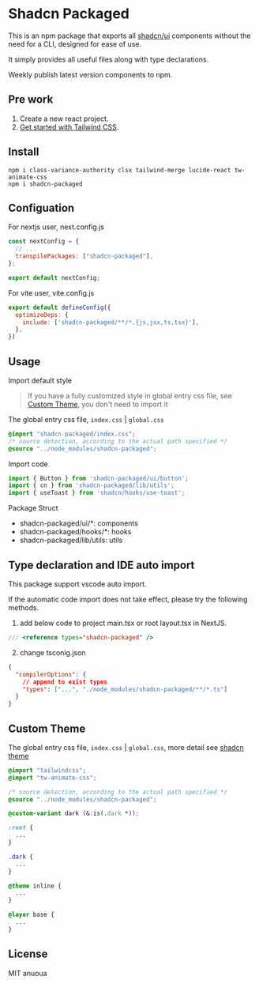 # Shadcn Packaged

This is an npm package that exports all [shadcn/ui](https://ui.shadcn.com/) components without the need for a CLI, designed for ease of use. 

It simply provides all useful files along with type declarations.

Weekly publish latest version components to npm.

## Pre work

1. Create a new react project.
2. [Get started with Tailwind CSS](https://tailwindcss.com/docs/installation).

## Install

```shell
npm i class-variance-authority clsx tailwind-merge lucide-react tw-animate-css
npm i shadcn-packaged
```

## Configuation

For nextjs user, next.config.js

```javascript
const nextConfig = {
  // ...
  transpilePackages: ["shadcn-packaged"],
};

export default nextConfig;
```

For vite user, vite.config.js

```javascript
export default defineConfig({
  optimizeDeps: {
    include: ['shadcn-packaged/**/*.{js,jsx,ts,tsx}'],
  },
})
```

## Usage

Import default style

> If you have a fully customized style in global entry css file, see [Custom Theme](#custom-theme), you don't need to import it

The global entry css file, `index.css` | `global.css`

```css
@import "shadcn-packaged/index.css";
/* source detection, according to the actual path specified */
@source "../node_modules/shadcn-packaged";
```

Import code

```javascript
import { Button } from 'shadcn-packaged/ui/button';
import { cn } from 'shadcn-packaged/lib/utils';
import { useToast } from 'shadcn/hooks/use-toast';
```

Package Struct

- shadcn-packaged/ui/*: components
- shadcn-packaged/hooks/*: hooks
- shadcn-packaged/lib/utils: utils

## Type declaration and IDE auto import

This package support vscode auto import.

If the automatic code import does not take effect, please try the following methods.

1. add below code to project main.tsx or root layout.tsx in NextJS.

```typescript
/// <reference types="shadcn-packaged" />
```

2. change tsconig.json

```json
{
  "compilerOptions": {
    // append to exist types
    "types": ["...", "./node_modules/shadcn-packaged/**/*.ts"] 
  }
}
```

## Custom Theme

The global entry css file, `index.css` | `global.css`, more detail see [shadcn theme](https://ui.shadcn.com/docs/theming)

```css
@import "tailwindcss";
@import "tw-animate-css";

/* source detection, according to the actual path specified */
@source "../node_modules/shadcn-packaged";

@custom-variant dark (&:is(.dark *));

:root {
  ...
}

.dark {
  ...
}

@theme inline {
  ...
}

@layer base {
  ...
}
```

## License

MIT anuoua
